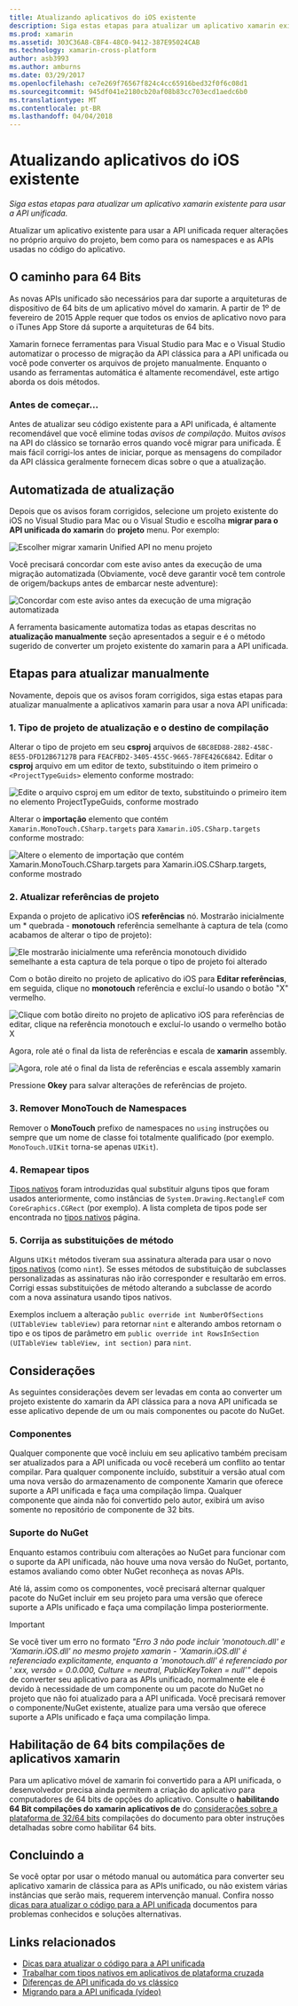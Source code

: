 ```yaml
---
title: Atualizando aplicativos do iOS existente
description: Siga estas etapas para atualizar um aplicativo xamarin existente para usar a API unificada.
ms.prod: xamarin
ms.assetid: 303C36A8-CBF4-48C0-9412-387E95024CAB
ms.technology: xamarin-cross-platform
author: asb3993
ms.author: amburns
ms.date: 03/29/2017
ms.openlocfilehash: ce7e269f76567f824c4cc65916bed32f0f6c08d1
ms.sourcegitcommit: 945df041e2180cb20af08b83cc703ecd1aedc6b0
ms.translationtype: MT
ms.contentlocale: pt-BR
ms.lasthandoff: 04/04/2018
---
```

# <a name="updating-existing-ios-apps"></a>Atualizando aplicativos do iOS existente

_Siga estas etapas para atualizar um aplicativo xamarin existente para usar a API unificada._

Atualizar um aplicativo existente para usar a API unificada requer alterações no próprio arquivo do projeto, bem como para os namespaces e as APIs usadas no código do aplicativo.

## <a name="the-road-to-64-bits"></a>O caminho para 64 Bits

As novas APIs unificado são necessários para dar suporte a arquiteturas de dispositivo de 64 bits de um aplicativo móvel do xamarin. A partir de 1º de fevereiro de 2015 Apple requer que todos os envios de aplicativo novo para o iTunes App Store dá suporte a arquiteturas de 64 bits.

Xamarin fornece ferramentas para Visual Studio para Mac e o Visual Studio automatizar o processo de migração da API clássica para a API unificada ou você pode converter os arquivos de projeto manualmente. Enquanto o usando as ferramentas automática é altamente recomendável, este artigo aborda os dois métodos.

### <a name="before-you-start"></a>Antes de começar...

Antes de atualizar seu código existente para a API unificada, é altamente recomendável que você elimine todas *avisos de compilação*. Muitos *avisos* na API do clássico se tornarão erros quando você migrar para unificada. É mais fácil corrigi-los antes de iniciar, porque as mensagens do compilador da API clássica geralmente fornecem dicas sobre o que a atualização.

## <a name="automated-updating"></a>Automatizada de atualização

Depois que os avisos foram corrigidos, selecione um projeto existente do iOS no Visual Studio para Mac ou o Visual Studio e escolha **migrar para o API unificada do xamarin** do **projeto** menu. Por exemplo:

![](updating-ios-apps-images/beta-tool1.png "Escolher migrar xamarin Unified API no menu projeto")

Você precisará concordar com este aviso antes da execução de uma migração automatizada (Obviamente, você deve garantir você tem controle de origem/backups antes de embarcar neste adventure):

![](updating-ios-apps-images/beta-tool2.png "Concordar com este aviso antes da execução de uma migração automatizada")

A ferramenta basicamente automatiza todas as etapas descritas no **atualização manualmente** seção apresentados a seguir e é o método sugerido de converter um projeto existente do xamarin para a API unificada.

## <a name="steps-to-update-manually"></a>Etapas para atualizar manualmente

Novamente, depois que os avisos foram corrigidos, siga estas etapas para atualizar manualmente a aplicativos xamarin para usar a nova API unificada:

### <a name="1-update-project-type--build-target"></a>1. Tipo de projeto de atualização e o destino de compilação

Alterar o tipo de projeto em seu **csproj** arquivos de `6BC8ED88-2882-458C-8E55-DFD12B67127B` para `FEACFBD2-3405-455C-9665-78FE426C6842`. Editar o **csproj** arquivo em um editor de texto, substituindo o item primeiro o `<ProjectTypeGuids>` elemento conforme mostrado:

![](updating-ios-apps-images/csproj.png "Edite o arquivo csproj em um editor de texto, substituindo o primeiro item no elemento ProjectTypeGuids, conforme mostrado")

Alterar o **importação** elemento que contém `Xamarin.MonoTouch.CSharp.targets` para `Xamarin.iOS.CSharp.targets` conforme mostrado:

![](updating-ios-apps-images/csproj2.png "Altere o elemento de importação que contém Xamarin.MonoTouch.CSharp.targets para Xamarin.iOS.CSharp.targets, conforme mostrado")

### <a name="2-update-project-references"></a>2. Atualizar referências de projeto

Expanda o projeto de aplicativo iOS **referências** nó. Mostrarão inicialmente um * quebrada - **monotouch** referência semelhante à captura de tela (como acabamos de alterar o tipo de projeto):

![](updating-ios-apps-images/references.png "Ele mostrarão inicialmente uma referência monotouch dividido semelhante a esta captura de tela porque o tipo de projeto foi alterado")

Com o botão direito no projeto de aplicativo do iOS para **Editar referências**, em seguida, clique no **monotouch** referência e excluí-lo usando o botão "X" vermelho.

![](updating-ios-apps-images/references-delete-monotouch-sml.png "Clique com botão direito no projeto de aplicativo iOS para referências de editar, clique na referência monotouch e excluí-lo usando o vermelho botão X")

Agora, role até o final da lista de referências e escala de **xamarin** assembly.

![](updating-ios-apps-images/references-add-xamarinios-sml.png "Agora, role até o final da lista de referências e escala assembly xamarin")

Pressione **Okey** para salvar alterações de referências de projeto.

### <a name="3-remove-monotouch-from-namespaces"></a>3. Remover MonoTouch de Namespaces

Remover o **MonoTouch** prefixo de namespaces no `using` instruções ou sempre que um nome de classe foi totalmente qualificado (por exemplo. `MonoTouch.UIKit` torna-se apenas `UIKit`).

### <a name="4-remap-types"></a>4. Remapear tipos

[Tipos nativos](~/cross-platform/macios/nativetypes.md) foram introduzidas qual substituir alguns tipos que foram usados anteriormente, como instâncias de `System.Drawing.RectangleF` com `CoreGraphics.CGRect` (por exemplo). A lista completa de tipos pode ser encontrada no [tipos nativos](~/cross-platform/macios/nativetypes.md) página.

### <a name="5-fix-method-overrides"></a>5. Corrija as substituições de método

Alguns `UIKit` métodos tiveram sua assinatura alterada para usar o novo [tipos nativos](~/cross-platform/macios/nativetypes.md) (como `nint`). Se esses métodos de substituição de subclasses personalizadas as assinaturas não irão corresponder e resultarão em erros. Corrigi essas substituições de método alterando a subclasse de acordo com a nova assinatura usando tipos nativos.

Exemplos incluem a alteração `public override int NumberOfSections (UITableView tableView)` para retornar `nint` e alterando ambos retornam o tipo e os tipos de parâmetro em `public override int RowsInSection (UITableView tableView, int section)` para `nint`.

## <a name="considerations"></a>Considerações

As seguintes considerações devem ser levadas em conta ao converter um projeto existente do xamarin da API clássica para a nova API unificada se esse aplicativo depende de um ou mais componentes ou pacote do NuGet.

### <a name="components"></a>Componentes

Qualquer componente que você incluiu em seu aplicativo também precisam ser atualizados para a API unificada ou você receberá um conflito ao tentar compilar. Para qualquer componente incluído, substituir a versão atual com uma nova versão do armazenamento de componente Xamarin que oferece suporte a API unificada e faça uma compilação limpa. Qualquer componente que ainda não foi convertido pelo autor, exibirá um aviso somente no repositório de componente de 32 bits.

### <a name="nuget-support"></a>Suporte do NuGet

Enquanto estamos contribuiu com alterações ao NuGet para funcionar com o suporte da API unificada, não houve uma nova versão do NuGet, portanto, estamos avaliando como obter NuGet reconheça as novas APIs.

Até lá, assim como os componentes, você precisará alternar qualquer pacote do NuGet incluir em seu projeto para uma versão que oferece suporte a APIs unificado e faça uma compilação limpa posteriormente.

> [!IMPORTANT]
> Se você tiver um erro no formato _"Erro 3 não pode incluir 'monotouch.dll' e 'Xamarin.iOS.dll' no mesmo projeto xamarin - 'Xamarin.iOS.dll' é referenciado explicitamente, enquanto a 'monotouch.dll' é referenciado por ' xxx, versão = 0.0.000, Culture = neutral, PublicKeyToken = null'"_ depois de converter seu aplicativo para as APIs unificado, normalmente ele é devido à necessidade de um componente ou um pacote do NuGet no projeto que não foi atualizado para a API unificada. Você precisará remover o componente/NuGet existente, atualize para uma versão que oferece suporte a APIs unificado e faça uma compilação limpa.

## <a name="enabling-64-bit-builds-of-xamarinios-apps"></a>Habilitação de 64 bits compilações de aplicativos xamarin

Para um aplicativo móvel de xamarin foi convertido para a API unificada, o desenvolvedor precisa ainda permitem a criação do aplicativo para computadores de 64 bits de opções do aplicativo. Consulte o **habilitando 64 Bit compilações do xamarin aplicativos de** do [considerações sobre a plataforma de 32/64 bits](~/cross-platform/macios/32-and-64/index.md#enable-64) compilações do documento para obter instruções detalhadas sobre como habilitar 64 bits.

## <a name="finishing-up"></a>Concluindo a

Se você optar por usar o método manual ou automática para converter seu aplicativo xamarin de clássica para as APIs unificado, ou não existem várias instâncias que serão mais, requerem intervenção manual. Confira nosso [dicas para atualizar o código para a API unificada](~/cross-platform/macios/unified/updating-tips.md) documentos para problemas conhecidos e soluções alternativas.

## <a name="related-links"></a>Links relacionados

- [Dicas para atualizar o código para a API unificada](~/cross-platform/macios/unified/updating-tips.md)
- [Trabalhar com tipos nativos em aplicativos de plataforma cruzada](~/cross-platform/macios/native-types-cross-platform.md)
- [Diferenças de API unificada do vs clássico](https://developer.xamarin.com/releases/ios/api_changes/classic-vs-unified-8.6.0/)
- [Migrando para a API unificada (vídeo)](http://university.xamarin.com/lightninglectures/migrating-to-the-unified-api)
